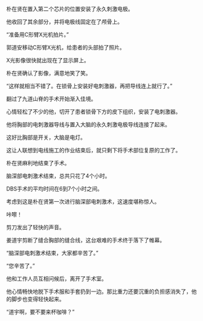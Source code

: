 朴在贤在置入第二个芯片的位置安装了永久刺激电极。

他收回了其余部分，并将电极线固定在了颅骨上。

“准备用C形臂X光机拍片。”

郭道安移动C形臂X光机，给患者的头部拍了照片。

X光影像很快就出现在了显示屏上。

朴在贤确认了影像，满意地笑了笑。

“这样就相当不错了。在锁骨上安装好电刺激器，再把导线连上就行了。”

翻过了九道山脊的手术开始渐入佳境。

心情轻松了不少的他，切开了患者锁骨下方的皮下组织，安装了电刺激器。

他将胸部的电刺激器导线与置入大脑的永久刺激电极导线连接了起来。

这好比胸部是开关，大脑是电灯。

这让人联想到电线施工的作业结束后，就只剩下将手术部位复原的工作了。

朴在贤麻利地结束了手术。

脑深部电刺激术结束，总共只花了4个小时。

DBS手术的平均时间在6到7个小时之间。

考虑到这是朴在贤第一次进行脑深部电刺激术，这速度堪称惊人。

咔嚓！

剪刀发出了轻快的声音。

姜道宇剪断了缝合胸部的缝合线，这台艰难的手术终于落下了帷幕。

“脑深部电刺激术结束，大家都辛苦了。”

“您辛苦了。”

他和工作人员互相问候后，离开了手术室。

他心情畅快地脱下手术服和手套扔到一边。那比重力还要沉重的负担感消失了，他的脚步也变得轻快起来。

“道宇啊，要不要来杯咖啡？”